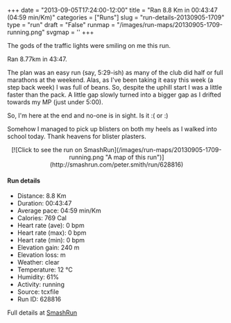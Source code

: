 +++
date = "2013-09-05T17:24:00-12:00"
title = "Ran 8.8 Km in 00:43:47 (04:59 min/Km)"
categories = ["Runs"]
slug = "run-details-20130905-1709"
type = "run"
draft = "False"
runmap = "/images/run-maps/20130905-1709-running.png"
svgmap = '<polyline points="26 40, 26 41, 8 58, 0 71, 0 75, 10 78, 19 80, 43 85, 51 87, 54 86, 58 78, 64 72, 67 70, 69 65, 70 60, 82 53, 89 45, 100 27, 92 25, 66 24, 46 19, 39 16, 32 14, 30 15, 32 17, 34 21, 39 26, 39 28, 27 39">'
+++

The gods of the traffic lights were smiling on me this run. 

Ran 8.77km in 43:47. 

The plan was an easy run (say, 5:29-ish) as many of the club did half or full marathons at the weekend. Alas, as I've been taking it easy this week (a step back week) I was full of beans. So, despite the uphill start I was a little faster than the pack. A little gap slowly turned into a bigger gap as I drifted towards my MP (just under 5:00). 

So, I'm here at the end and no-one is in sight. Is it :( or :)

Somehow I managed to pick up blisters on both my heels as I walked into school today. Thank heavens for blister plasters. 



<!--more-->

<center>
[![Click to see the run on SmashRun](/images/run-maps/20130905-1709-running.png "A map of this run")](http://smashrun.com/peter.smith/run/628816)
</center>

#### Run details

* Distance: 8.8 Km
* Duration: 00:43:47
* Average pace: 04:59 min/Km
* Calories: 769 Cal
* Heart rate (ave): 0 bpm
* Heart rate (max): 0 bpm
* Heart rate (min): 0 bpm
* Elevation gain: 240 m
* Elevation loss:  m
* Weather: clear
* Temperature: 12 &deg;C
* Humidity: 61%
* Activity: running
* Source: tcxfile
* Run ID: 628816

Full details at [SmashRun](http://smashrun.com/peter.smith/run/628816)